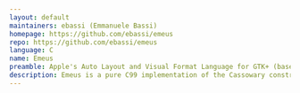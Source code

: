 ```yaml
---
layout: default
maintainers: ebassi (Emmanuele Bassi) 
homepage: https://github.com/ebassi/emeus
repo: https://github.com/ebassi/emeus
language: C
name: Emeus
preamble: Apple's Auto Layout and Visual Format Language for GTK+ (based on Cassowary constraints)
description: Emeus is a pure C99 implementation of the Cassowary constraint solver, and it provides a container and layout manager based on Auto Layout rules for applications written using the GTK+ GUI toolkit. Additionally, it provides a Visual Format Language parser for generating the constraints for the layout. Emeus also generates introspection data that can be consumed by GTK+ bindings in languages such as JavaScript, Python, and Perl. Emeus is licensed under the LGPL v2.1 or later. 
---
```

